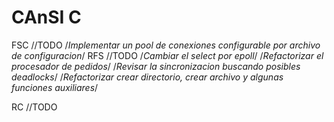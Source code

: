 # CAnSI C

FSC
  //TODO
  /*Implementar un pool de conexiones configurable por archivo de configuracion*/
RFS
  //TODO
  /*Cambiar el select por epoll*/
  /*Refactorizar el procesador de pedidos*/
  /*Revisar la sincronizacion buscando posibles deadlocks*/
  /*Refactorizar crear directorio, crear archivo y algunas funciones auxiliares*/
  
RC
  //TODO